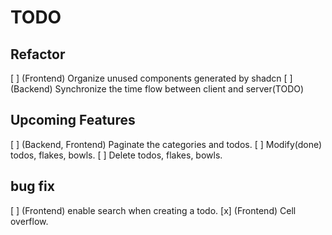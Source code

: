 # TODO

## Refactor

[ ] (Frontend) Organize unused components generated by shadcn
[ ] (Backend) Synchronize the time flow between client and server(TODO)

## Upcoming Features

[ ] (Backend, Frontend) Paginate the categories and todos.
[ ] Modify(done) todos, flakes, bowls.
[ ] Delete todos, flakes, bowls.

## bug fix

[ ] (Frontend) enable search when creating a todo.
[x] (Frontend) Cell overflow.
